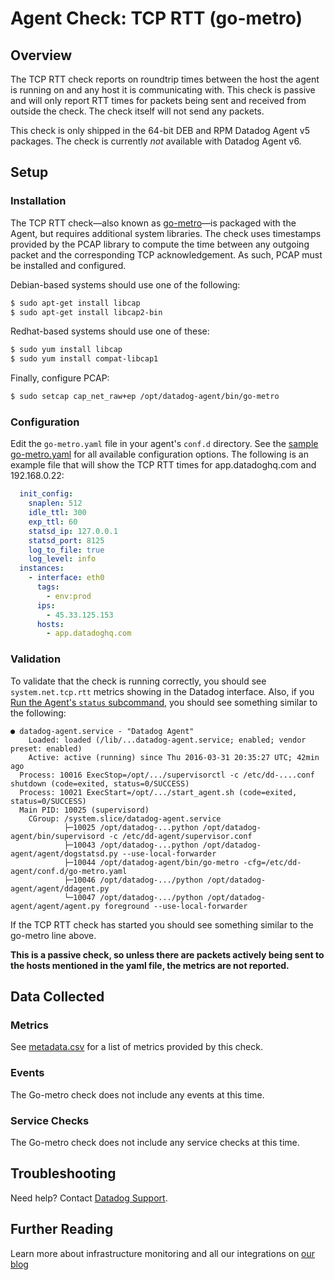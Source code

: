 # Agent Check: TCP RTT (go-metro)

## Overview

The TCP RTT check reports on roundtrip times between the host the agent is running on and any host it is communicating with. This check is passive and will only report RTT times for packets being sent and received from outside the check. The check itself will not send any packets.

This check is only shipped in the 64-bit DEB and RPM Datadog Agent v5 packages. The check is currently _not_ available with Datadog Agent v6.

## Setup
### Installation

The TCP RTT check—also known as [go-metro][1]—is packaged with the Agent, but requires additional system libraries. The check uses timestamps provided by the PCAP library to compute the time between any outgoing packet and the corresponding TCP acknowledgement. As such, PCAP must be installed and configured.

Debian-based systems should use one of the following:

```bash
$ sudo apt-get install libcap
$ sudo apt-get install libcap2-bin
```

Redhat-based systems should use one of these:

```bash
$ sudo yum install libcap
$ sudo yum install compat-libcap1
```

Finally, configure PCAP:

```bash
$ sudo setcap cap_net_raw+ep /opt/datadog-agent/bin/go-metro
```

### Configuration

Edit the ```go-metro.yaml``` file in your agent's ```conf.d``` directory. See the [sample go-metro.yaml][2] for all available configuration options. The following is an example file that will show the TCP RTT times for app.datadoghq.com and 192.168.0.22:

  ```yaml
    init_config:
      snaplen: 512
      idle_ttl: 300
      exp_ttl: 60
      statsd_ip: 127.0.0.1
      statsd_port: 8125
      log_to_file: true
      log_level: info
    instances:
      - interface: eth0
        tags:
          - env:prod
        ips:
          - 45.33.125.153
        hosts:
          - app.datadoghq.com
  ```

### Validation

To validate that the check is running correctly, you should see `system.net.tcp.rtt` metrics showing in the Datadog interface. Also, if you [Run the Agent's `status` subcommand][6], you should see something similar to the following:

```
● datadog-agent.service - "Datadog Agent"
    Loaded: loaded (/lib/...datadog-agent.service; enabled; vendor preset: enabled)
    Active: active (running) since Thu 2016-03-31 20:35:27 UTC; 42min ago
  Process: 10016 ExecStop=/opt/.../supervisorctl -c /etc/dd-....conf shutdown (code=exited, status=0/SUCCESS)
  Process: 10021 ExecStart=/opt/.../start_agent.sh (code=exited, status=0/SUCCESS)
  Main PID: 10025 (supervisord)
    CGroup: /system.slice/datadog-agent.service
            ├─10025 /opt/datadog-...python /opt/datadog-agent/bin/supervisord -c /etc/dd-agent/supervisor.conf
            ├─10043 /opt/datadog-...python /opt/datadog-agent/agent/dogstatsd.py --use-local-forwarder
            ├─10044 /opt/datadog-agent/bin/go-metro -cfg=/etc/dd-agent/conf.d/go-metro.yaml
            ├─10046 /opt/datadog-.../python /opt/datadog-agent/agent/ddagent.py
            └─10047 /opt/datadog-.../python /opt/datadog-agent/agent/agent.py foreground --use-local-forwarder
```

If the TCP RTT check has started you should see something similar to the go-metro line above.

**This is a passive check, so unless there are packets actively being sent to the hosts mentioned in the yaml file, the metrics are not reported.**

## Data Collected
### Metrics

See [metadata.csv][3] for a list of metrics provided by this check.

### Events
The Go-metro check does not include any events at this time.

### Service Checks
The Go-metro check does not include any service checks at this time.

## Troubleshooting
Need help? Contact [Datadog Support][4].

## Further Reading
Learn more about infrastructure monitoring and all our integrations on [our blog][5]


[1]: https://github.com/DataDog/go-metro
[2]: https://github.com/DataDog/integrations-core/blob/master/go-metro/conf.yaml.example
[3]: https://github.com/DataDog/integrations-core/blob/master/go-metro/metadata.csv
[4]: http://docs.datadoghq.com/help/
[5]: https://www.datadoghq.com/blog/
[6]: https://docs.datadoghq.com/agent/faq/agent-commands/#agent-status-and-information
